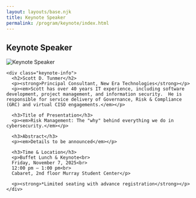 ```yaml
---
layout: layouts/base.njk
title: Keynote Speaker
permalink: /program/keynote/index.html
---
```


<section class="keynote-detail">
  <h1>Keynote Speaker</h1>

  <div class="keynote-detail-inner">
    <div class="keynote-photo">
      <img src="/MCC2025/assets/images/keynote-pic.jpg" alt="Keynote Speaker">
    </div>

    <div class="keynote-info">
      <h2>Scott D. Tunmer</h2>
      <p><strong>Principal Consultant, New Era Technologies</strong></p>
      <p><em>Scott has over 40 years IT experience, including software development, project management, and information security.  He is responsible for service delivery of Governance, Risk & Compliance (GRC) and virtual CISO engagements.</em></p>

      <h3>Title of Presentation</h3>
      <p><em>Risk Management: The "why" behind everything we do in cybersecurity.</em></p>

      <h3>Abstract</h3>
      <p><em>Details to be announced</em></p>

      <h3>Time & Location</h3>
      <p>Buffet Lunch & Keynote<br>
      Friday, November 7, 2025<br>
      12:00 pm – 1:00 pm<br>
      Cabaret, 2nd floor Murray Student Center</p>

      <p><strong>*Limited seating with advance registration</strong></p>
    </div>
  </div>
</section>
